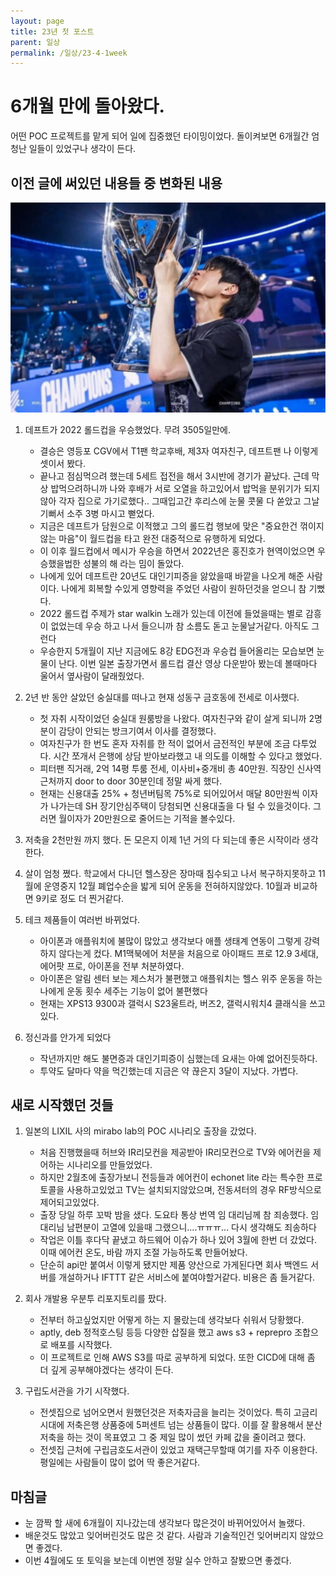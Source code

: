 ```yaml
---
layout: page
title: 23년 첫 포스트
parent: 일상
permalink: /일상/23-4-1week
---
```

# 6개월 만에 돌아왔다.

어떤 POC 프로젝트를 맡게 되어 일에 집중했던 타이밍이었다.
돌이켜보면 6개월간 엄청난 일들이 있었구나 생각이 든다.

## 이전 글에 써있던 내용들 중 변화된 내용  

![deft](../../assets/deft_world.png)  
1. 데프트가 2022 롤드컵을 우승했었다.  무려 3505일만에.
	- 결승은 영등포 CGV에서 T1팬 학교후배, 제3자 여자친구, 데프트팬 나  이렇게 셋이서 봤다.
	- 끝나고 점심먹으려 했는데 5세트 접전을 해서 3시반에 경기가 끝났다. 근데 막상 밥먹으려하니까 나와 후배가 서로 오열을 하고있어서 밥먹을 분위기가 되지않아 각자 집으로 가기로했다.. 그때입고간 후리스에 눈물 콧물 다 쏟았고 그날 기뻐서 소주 3병 마시고 뻗었다.
	- 지금은 데프트가 담원으로 이적했고 그의 롤드컵 행보에 맞은 "중요한건 꺾이지않는 마음"이 월드컵을 타고 완전 대중적으로 유행하게 되었다.  
	- 이 이후 월드컵에서 메시가 우승을 하면서 2022년은 홍진호가 현역이었으면 우승했을법한 성불의 해 라는 밈이 돌았다.
	- 나에게 있어 데프트란 20년도 대인기피증을 앓았을때 바깥을 나오게 해준 사람이다. 나에게 회복할 수있게 영향력을 주었던 사람이 원하던것을 얻으니 참 기뻤다.
	- 2022 롤드컵 주제가 star walkin 노래가 있는데 이전에 들었을때는 별로 감흥이 없었는데 우승 하고 나서 들으니까 참 소름도 돋고 눈물날거같다. 아직도 그런다
	- 우승한지 5개월이 지난 지금에도 8강 EDG전과 우승컵 들어올리는 모습보면 눈물이 난다. 이번 일본 출장가면서 롤드컵 결산 영상 다운받아 봤는데 볼때마다 울어서 옆사람이 달래줬었다.

2. 2년 반 동안 살았던 숭실대를 떠나고 현재 성동구 금호동에 전세로 이사했다.
	- 첫 자취 시작이었던 숭실대 원룸방을 나왔다. 여자친구와 같이 살게 되니까 2명분이 감당이 안되는 방크기여서 이사를 결정했다.
	- 여자친구가 한 번도 혼자 자취를 한 적이 없어서 금전적인 부분에 조금 다투었다. 시간 쪼개서 은행에 상담 받아보라했고 내 의도를 이해할 수 있다고 했었다.
	- 피터팬 직거래, 2억 14평 투룸 전세, 이사비+중개비 총 40만원. 직장인 신사역 근처까지 door to door 30분인데 정말 싸게 했다.
	- 현재는 신용대출 25% + 청년버팀목 75%로 되어있어서 매달 80만원씩 이자가 나가는데  SH 장기안심주택이 당첨되면 신용대출을 다 털 수 있을것이다. 그러면 월이자가 20만원으로 줄어드는 기적을 볼수있다.

3. 저축을 2천만원 까지 했다. 돈 모은지 이제 1년 거의 다 되는데 좋은 시작이라 생각한다. 
4. 살이 엄청 쪘다. 학교에서 다니던 헬스장은 장마때 침수되고 나서 복구하지못하고 11월에 운영중지 12월 폐업수순을 밟게 되어 운동을 전혀하지않았다. 10월과 비교하면 9키로 정도 더 찐거같다.

5. 테크 제품들이 여러번 바뀌었다. 
	- 아이폰과 애플워치에 불많이 많았고 생각보다 애플 생태계 연동이 그렇게 강력하지 않다는게 컸다. M1맥북에어 처분을 처음으로 아이패드 프로 12.9 3세대, 에어팟 프로, 아이폰을 전부 처분하였다.
	- 아이폰은 알림 센터 보는 제스처가 불편했고 애플워치는 헬스 위주 운동을 하는 나에게 운동 횟수 세주는 기능이 없어 불편했다
	- 현재는 XPS13 9300과 갤럭시 S23울트라, 버즈2, 갤럭시워치4 클래식을 쓰고있다. 

6. 정신과를 안가게 되었다
	- 작년까지만 해도 불면증과 대인기피증이 심했는데 요새는 아예 없어진듯하다.
	- 투약도 달마다 약을 먹긴했는데 지금은 약 끊은지 3달이 지났다. 가볍다.


## 새로 시작했던 것들
1.  일본의 LIXIL 사의 mirabo lab의 POC 시나리오 출장을 갔었다.
	- 처음 진행했을때 허브와 IR리모컨을 제공받아 IR리모컨으로 TV와 에어컨을 제어하는 시나리오를 만들었었다.
	- 하지만 2월초에 출장가보니 전등들과 에어컨이 echonet lite 라는 특수한 프로토콜을 사용하고있었고 TV는 설치되지않았으며, 전동셔터의 경우 RF방식으로 제어되고있었다.
	- 출장 당일 하루 꼬박 밤을 샜다. 도요타 통상 번역 임 대리님께 참 죄송했다. 임대리님 남편분이 고열에 있을때 그랬으니....ㅠㅠㅠ... 다시 생각해도 죄송하다
	- 작업은 이틀 후다닥 끝냈고 하드웨어 이슈가 하나 있어 3월에 한번 더 갔었다. 이때 에어컨 온도, 바람 까지 조절 가능하도록 만들어놨다.
	- 단순히 api만 붙여서 이렇게 됐지만 제품 양산으로 가게된다면 회사 백엔드 서버를 개설하거나 IFTTT 같은 서비스에 붙여야할거같다. 비용은 좀 들거같다.

2. 회사 개발용 우분투 리포지토리를 팠다.
	- 전부터 하고싶었지만 어떻게 하는 지 몰랐는데 생각보다 쉬워서 당황했다. 
	- aptly, deb 정적호스팅 등등 다양한 삽질을 했고 aws s3 + reprepro 조합으로 배포를 시작했다.
	- 이 프로젝트로 인해 AWS S3를 따로 공부하게 되었다. 또한 CICD에 대해 좀 더 깊게 공부해야겠다는 생각이 든다.
3. 구립도서관을 가기 시작했다.
	- 전셋집으로 넘어오면서 원했던것은 저축자금을 늘리는 것이었다. 특히 고금리 시대에 저축은행 상품중에 5퍼센트 넘는 상품들이 많다. 이를 잘 활용해서 분산 저축을 하는 것이 목표였고 그 중 제일 많이 썼던 카페 값을 줄이려고 했다.
	-  전셋집 근처에 구립금호도서관이 있었고 재택근무할때 여기를 자주 이용한다. 평일에는 사람들이 많이 없어 딱 좋은거같다.


## 마침글
- 눈 깜짝 할 새에 6개월이 지나갔는데 생각보다 많은것이 바뀌어있어서 놀랬다.
- 배운것도 많았고 잊어버린것도 많은 것 같다. 사람과 기술적인건 잊어버리지 않았으면 좋겠다.
- 이번 4월에도 또 토익을 보는데 이번엔 정말 실수 안하고 잘봤으면 좋겠다. 